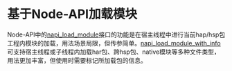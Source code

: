 # 基于Node-API加载模块

Node-API中的[napi_load_module](../napi/use-napi-load-module.md)接口的功能是在宿主线程中进行当前hap/hsp包工程内模块的加载，用法场景局限，但传参简单。[napi_load_module_with_info](../napi/use-napi-load-module-with-info.md)可支持宿主线程或子线程内加载har包、跨hsp包、native模块等多种文件类型，用法更加丰富，但使用时需要标记所加载包的信息。
